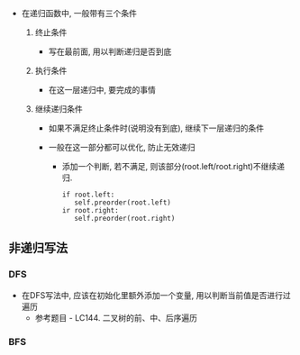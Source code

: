 





* 在递归函数中, 一般带有三个条件

  1. 终止条件

     * 写在最前面, 用以判断递归是否到底

  2. 执行条件

     * 在这一层递归中, 要完成的事情

  3. 继续递归条件

     * 如果不满足终止条件时(说明没有到底), 继续下一层递归的条件

     * 一般在这一部分都可以优化, 防止无效递归

       * 添加一个判断, 若不满足, 则该部分(root.left/root.right)不继续递归.

         ```
         if root.left:
         	self.preorder(root.left)
         ir root.right:
         	self.preorder(root.right)
         ```





## 非递归写法

### DFS

* 在DFS写法中, 应该在初始化里额外添加一个变量, 用以判断当前值是否进行过遍历
  * 参考题目 - LC144. 二叉树的前、中、后序遍历



### BFS



